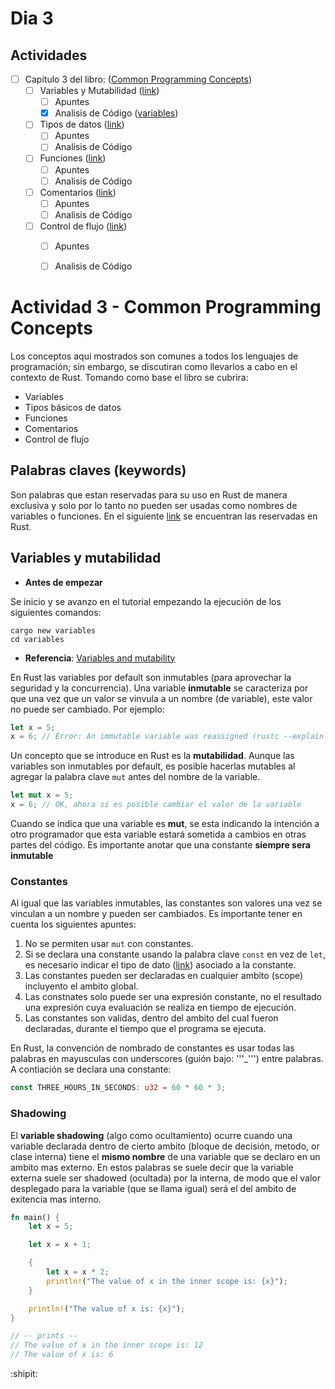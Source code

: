 # Dia 3

## Actividades 

- [ ] Capitulo 3 del libro: ([Common Programming Concepts](https://doc.rust-lang.org/book/ch03-00-common-programming-concepts.html))
   - [ ] Variables y Mutabilidad ([link](https://doc.rust-lang.org/book/ch03-01-variables-and-mutability.html))
      - [ ] Apuntes
      - [x] Analisis de Código ([variables](./variables/))
   - [ ] Tipos de datos ([link](https://doc.rust-lang.org/book/ch03-02-data-types.html))
      - [ ] Apuntes
      - [ ] Analisis de Código
   - [ ] Funciones ([link](https://doc.rust-lang.org/book/ch03-03-how-functions-work.html))
      - [ ] Apuntes
      - [ ] Analisis de Código
   - [ ] Comentarios ([link](https://doc.rust-lang.org/book/ch03-04-comments.html))
      - [ ] Apuntes
      - [ ] Analisis de Código
   - [ ] Control de flujo ([link](https://doc.rust-lang.org/book/ch03-05-control-flow.html))
      - [ ] Apuntes
      - [ ] Analisis de Código


# Actividad 3 - Common Programming Concepts

Los conceptos aqui mostrados son comunes a todos los lenguajes de programación; sin embargo, se discutiran como llevarlos a cabo en el contexto de Rust. Tomando como base el libro se cubrira:
* Variables
* Tipos básicos de datos
* Funciones
* Comentarios
* Control de flujo

## Palabras claves (keywords)

Son palabras que estan reservadas para su uso en Rust de manera exclusiva y solo por lo tanto no pueden ser usadas como nombres de variables o funciones. En el siguiente [link](https://doc.rust-lang.org/book/appendix-01-keywords.html) se encuentran las reservadas en Rust.

## Variables y mutabilidad

* **Antes de empezar**

Se inicio y se avanzo en el tutorial empezando la ejecución de los siguientes comandos:

```
cargo new variables
cd variables
```

* **Referencia**: [Variables and mutability](https://doc.rust-lang.org/book/ch03-01-variables-and-mutability.html)

En Rust las variables por default son inmutables (para aprovechar la seguridad y la concurrencia). Una variable **inmutable** se caracteriza por que una vez que un valor se vinvula a un nombre (de variable), este valor no puede ser cambiado. Por ejemplo:

```rs
let x = 5;
x = 6; // Error: An immutable variable was reassigned (rustc --explain E0384)
```

Un concepto que se introduce en Rust es la **mutabilidad**. Aunque las variables son inmutables por default, es posible hacerlas mutables al agregar la palabra clave ```mut``` antes del nombre de la variable.

```rs
let mut x = 5;
x = 6; // OK, ahora si es posible cambiar el valor de la variable
```

Cuando se indica que una variable es **mut**, se esta indicando la intención a otro programador que esta
variable estará sometida a cambios en otras partes del código. Es importante anotar que una constante **siempre sera inmutable**

### Constantes

Al igual que las variables inmutables, las constantes son valores una vez se vinculan a un nombre y pueden ser cambiados. Es importante tener en cuenta los siguientes apuntes:
1. No se permiten usar ```mut``` con constantes.
2. Si se declara una constante usando la palabra clave ```const``` en vez de ```let```, es necesario indicar el tipo de dato ([link](https://doc.rust-lang.org/book/ch03-02-data-types.html#data-types)) asociado a la constante.
3. Las constantes pueden ser declaradas en cualquier ambito (scope) incluyento el ambito global.
4. Las constnates solo puede ser una expresión constante, no el resultado una expresión cuya evaluación se realiza en tiempo de ejecución.
5. Las constantes son validas, dentro del ambito del cual fueron declaradas, durante el tiempo que el programa se ejecuta. 

En Rust, la convención de nombrado de constantes es usar todas las palabras en mayusculas con underscores (guión bajo: '''_''') entre palabras. A contiación se declara una constante:

```rs
const THREE_HOURS_IN_SECONDS: u32 = 60 * 60 * 3;
```

### Shadowing

El **variable shadowing** (algo como ocultamiento) ocurre cuando una variable declarada dentro de cierto ambito (bloque de decisión, metodo, or clase interna) tiene el **mismo nombre** de una variable que se declaro en un ambito mas externo. En estos palabras se suele decir que la variable externa suele ser shadowed (ocultada) por la interna, de modo que el valor desplegado para la variable (que se llama igual) será el del ambito de exitencia mas interno.

```rs
fn main() {
    let x = 5;

    let x = x + 1;

    {
        let x = x * 2;
        println!("The value of x in the inner scope is: {x}");
    }

    println!("The value of x is: {x}");
}

// -- prints --
// The value of x in the inner scope is: 12
// The value of x is: 6
```

:shipit:








